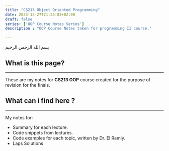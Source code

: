 ```yaml
---
title: "CS213 Object Oriented Programming"
date: 2023-12-27T21:35:03+02:00
draft: false
series: ['OOP Course Notes Series']
description : "OOP Course Notes taken for programming II course."

---
```

بسم الله الرحمن الرحيم

## What is this page?
------------
These are my notes for **CS213 OOP** course created for the purpose of revision for the finals.



## What can i find here ?
------------
My notes for:
- Summary for each lecture.
- Code snippets from lectures.
- Code examples for each topic, written by Dr. El Ramly.
- Laps Solutions





